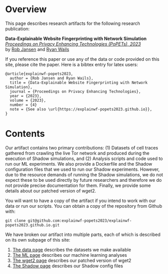 # Overview

This page describes research artifacts for the following research publication:

**Data-Explainable Website Fingerprinting with Network Simulation**  
_[Proceedings on Privacy Enhancing Technologies (PoPETs), 2023](https://petsymposium.org/2023/index.php)_  
by [Rob Jansen](https://www.robgjansen.com) and [Ryan Wails](https://ryanwails.com/)  
<!--\[[Conference version](https://www.robgjansen.com/publications/explainwf-popets2023.pdf)\]-->

If you reference this paper or use any of the data or code provided on this
site, please cite the paper. Here is a bibtex entry for latex users:

```
@article{explainwf-popets2023,
  author = {Rob Jansen and Ryan Wails},
  title = {Data-Explainable Website Fingerprinting with Network Simulation},
  journal = {Proceedings on Privacy Enhancing Technologies},
  year = {2023},
  volume = {2023},
  number = {4}
  note = {See also \url{https://explainwf-popets2023.github.io}},
}
```

# Contents

Our artifact contains two primary contributions: (1) Datasets of cell traces
gathered from crawling the live Tor network and produced during the execution of
Shadow simulations, and (2) Analysis scripts and code used to run our ML
experiments. We also provide a Dockerfile and the Shadow configuration files
that we used to run our Shadow experiments. However, due to the resource demands
of running the Shadow simulations, we do not expect these to be used directly by
future researchers and therefore we do not provide precise documentation for
them. Finally, we provide some details about our patched version of wget2.

You will want to have a copy of the artifact if you intend to work with our data
or run our scripts. You can obtain a copy of the repository from Github with:

    git clone git@github.com:explainwf-popets2023/explainwf-popets2023.github.io.git

We have broken our artifact into multiple parts, each of which is described on
its own subpage of this site:

  1. [The data page](/data) describes the datasets we make available
  2. [The ML page](/ml) describes our machine learning analyses
  3. [The wget2 page](/wget2) describes our patched version of wget2
  4. [The Shadow page](/shadow) describes our Shadow config files
